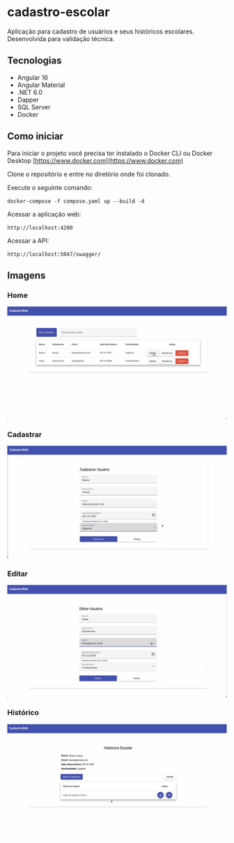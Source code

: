 # cadastro-escolar
Aplicação para cadastro de usuários e seus históricos escolares.
Desenvolvida para validação técnica.


## Tecnologias

* Angular 16
* Angular Material
* .NET 6.0
* Dapper
* SQL Server
* Docker


## Como iniciar

Para iniciar o projeto você precisa ter instalado o Docker CLI ou Docker Desktop [https://www.docker.com](https://www.docker.com)

Clone o repositório e entre no diretório onde foi clonado.

Execute o seguinte comando:
```
docker-compose -f compose.yaml up --build -d
```

Acessar a aplicação web:
```
http://localhost:4200
```

Acessar a API:
```
http://localhost:5047/swagger/
```



## Imagens

### Home

<div align="center">
  <img src="./img/home.png">
</div>


### Cadastrar

<div align="center">
  <img src="./img/cadastro.png">
</div>


### Editar

<div align="center">
  <img src="./img/editar.png">
</div>


### Histórico

<div align="center">
  <img src="./img/historico.png">
</div>
